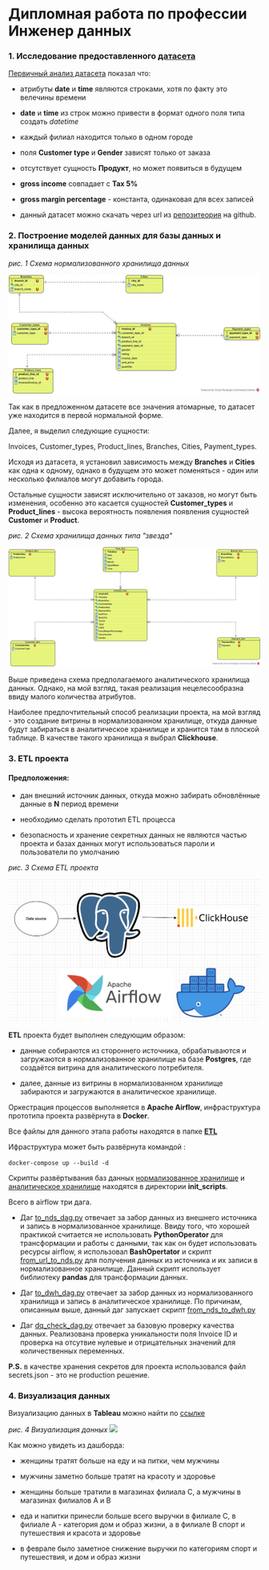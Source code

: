 # Дипломная работа по профессии Инженер данных

### 1. Исследование предоставленного [датасета](https://www.kaggle.com/datasets/aungpyaeap/supermarket-sales?select=supermarket_sales+-+Sheet1.csv)

[Первичный анализ датасета](/dataset_research/research_notebook.ipynb) показал что:

 - атрибуты **date** и **time** являются строками, хотя по факту это велечины времени

- **date** и **time** из строк можно привести в формат одного поля типа создать *datetime*

- каждый филиал находится только в одном городе

- поля **Customer type** и **Gender** зависят только от заказа

- отсутствует сущность **Продукт**, но может появиться в будущем

- **gross income** совпадает с **Tax 5%**

- **gross margin percentage** - константа, одинаковая для всех записей
- данный датасет можно скачать через url из [репозитеория](https://raw.githubusercontent.com/sushantag9/Supermarket-Sales-Data-Analysis/master/supermarket_sales%20-%20Sheet1.csv) на github.

### 2. Построение моделей данных для базы данных и хранилища данных

*рис. 1 Схема нормализованного хранилища данных*

![](/project_design/nds.jpg)

Так как в предложенном датасете все значения атомарные, то датасет уже находится в первой нормальной форме.

Далее, я выделил следующие сущности:

Invoices, Customer_types, Product_lines, Branches, Cities, Payment_types. 

Исходя из датасета, я установил зависимость между **Branches** и **Cities** как одна к одному, однако в будущем это может поменяться - один или несколько филиалов могут добавить города. 

Остальные сущности зависят исключительно от заказов, но могут быть изменения, особенно это касается сущностей **Customer_types** и **Product_lines** - высока вероятность появления появления сущностей **Customer** и **Product**. 

*рис. 2 Схема хранилища данных типа "звезда"*

![](/project_design/dds.jpg)

Выше приведена схема предполагаемого аналитического хранилища данных. Однако, на мой взгляд, такая реализация нецелесообразна ввиду малого количества атрибутов. 

Наиболее предпочтительный способ реализации проекта, на мой взгляд - это создание витрины в нормализованном хранилище, откуда данные будут забираться в аналитическое хранилище и хранится там в плоской таблице. В качестве такого хранилища я выбрал **Clickhouse**. 


### 3. ETL проекта

#### Предположения:

- дан внешний источник данных, откуда можно забирать обновлённые данные в **N** период времени

- необходимо сделать прототип ETL процесса

- безопасность и хранение секретных данных не являются частью проекта и базах данных могут использоваться пароли и пользователи по умолчанию

*рис. 3 Схема ETL проекта*

![](/project_design/etl.png)

**ETL** проекта будет выполнен следующим образом:

- данные собираются из стороннего источника, обрабатываются и загружаются в нормализованное хранилище на базе **Postgres**, где создаётся витрина для аналитического потребителя. 

- далее, данные из витрины в нормализованном хранилище забираются и загружаются в аналитическое хранилище.

Оркестрация процессов выполняется в **Apache Airflow**, инфраструктура прототипа проекта развёрнута в **Docker**.

Все файлы для данного этапа работы находятся в папке [**ETL**](/ETL/)

Ифраструктура может быть развёрнута командой :

```docker-compose up --build -d```

Скрипты развёртывания баз данных [нормализованное хранилище](/ETL/init_scripts/init_nds.sql) и [аналитическое хранилище](/ETL/init_scripts/init_dwh.sql) находятся в директории **init_scripts**.

Всего в airflow три дага. 
- Даг [to_nds_dag.py](/ETL/dags/to_nds_dag.py) отвечает за забор данных из внешнего источника и запись в нормализованное хранилище. Ввиду того, что хорошей практикой считается не использовать **PythonOperator** для трансформации и работы с данными, так как он будет использовать ресурсы airflow, я использовал **BashOpertator** и скрипт [from_url_to_nds.py](/ETL/dags/etl_scripts/from_url_to_nds.py) для получения данных из источника и их записи в нормализованное хранилище. Данный скрипт использует библиотеку **pandas** для трансформации данных.

- Даг [to_dwh_dag.py](/ETL/dags/to_nds_dag.py) отвечает за забор данных из нормализованного хранилища и запись в аналитическое хранилище. По причинам, описанным выше, данный даг запускает скрипт [from_nds_to_dwh.py](/ETL/dags/etl_scripts/from_nds_to_dwh.py)

- Даг [dq_check_dag.py](/ETL/dags/dq_check_dag.py) отвечает за базовую проверку качества данных. Реализована проверка уникальности поля Invoice ID и проверка на отсутвие нулевые и отрицательных значений для количественных переменных. 

**P.S.** в качестве хранения секретов для проекта использовался файл secrets.json - это не production решение.

### 4. Визуализация данных

Визуализацию данных в **Tableau** можно найти по [ссылке](https://public.tableau.com/app/profile/anatolii1241/viz/netology_de_diploma/Dashboard1?publish=yes)

*рис. 4 Визуализация данных*
![](/dataset_research/dataviz.png)

Как можно увидеть из дашборда:

- женщины тратят больше на еду и на питки, чем мужчины

- мужчины заметно больше тратят на красоту и здоровье

- женщины больше тратили в магазинах филиала C, а мужчины в магазинах филиалов A и B

- еда и напитки принесли больше всего выручки в филиале С, в филиале A - категория дом и образ жизни, а в филиале B спорт и путешествия и красота и здоровье

- в феврале было заметное снижение выручки по категориям спорт и путешествия, и дом и образ жизни
